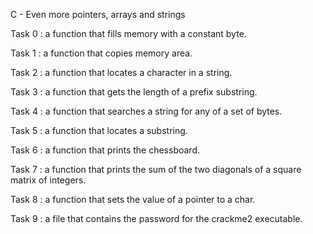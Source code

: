 C - Even more pointers, arrays and strings

Task 0 : a function that fills memory with a constant byte.


Task 1 : a function that copies memory area.


Task 2 : a function that locates a character in a string.


Task 3 : a function that gets the length of a prefix substring.


Task 4 : a function that searches a string for any of a set of bytes.


Task 5 : a function that locates a substring.


Task 6 : a function that prints the chessboard.


Task 7 : a function that prints the sum of the two diagonals of a square matrix of integers.


Task 8 : a function that sets the value of a pointer to a char.


Task 9 : a file that contains the password for the crackme2 executable.

